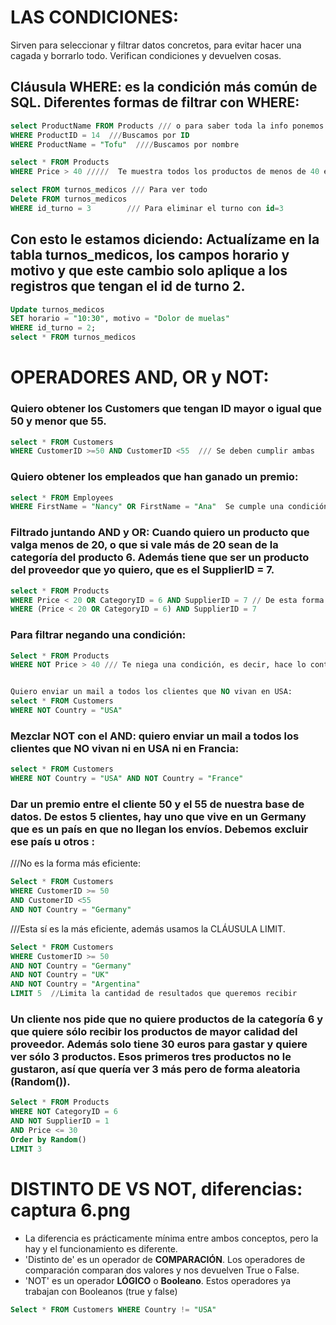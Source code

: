 # LAS CONDICIONES:
Sirven para seleccionar y filtrar datos concretos, para evitar hacer una cagada y borrarlo todo. Verifican condiciones y devuelven cosas.

## Cláusula WHERE: es la condición más común de SQL. Diferentes formas de filtrar con WHERE:
```SQL
select ProductName FROM Products /// o para saber toda la info ponemos: select * FROM Products
WHERE ProductID = 14  ///Buscamos por ID
WHERE ProductName = "Tofu"  ////Buscamos por nombre

select * FROM Products
WHERE Price > 40 /////  Te muestra todos los productos de menos de 40 euros. Se pueden usar estos:( >, <, <=, >= ).

select FROM turnos_medicos /// Para ver todo
Delete FROM turnos_medicos 
WHERE id_turno = 3        /// Para eliminar el turno con id=3
```

## Con esto le estamos diciendo: Actualízame en la tabla turnos_medicos, los campos horario y motivo y que este cambio solo aplique a los registros que tengan el id de turno 2.
```SQL
Update turnos_medicos 
SET horario = "10:30", motivo = "Dolor de muelas"
WHERE id_turno = 2;
select * FROM turnos_medicos
```


# OPERADORES AND, OR y NOT:

### Quiero obtener los Customers que tengan ID mayor o igual que 50 y menor que 55.
```SQL
select * FROM Customers
WHERE CustomerID >=50 AND CustomerID <55  /// Se deben cumplir ambas
```

### Quiero obtener los empleados que han ganado un premio: 
```SQL
select * FROM Employees
WHERE FirstName = "Nancy" OR FirstName = "Ana"  Se cumple una condición o la otra condición. Te muestra los dos registros que cumplen la primera o la segunda condición, es decir, Ana y Nancy con toda su información.
```

### Filtrado juntando AND y OR: Cuando quiero un producto que valga menos de 20, o que si vale más de 20 sean de la categoría del producto 6. Además tiene que ser un producto del proveedor que yo quiero, que es el SupplierID = 7.
```SQL
select * FROM Products
WHERE Price < 20 OR CategoryID = 6 AND SupplierID = 7 // De esta forma estamos comparando primero el precio y luego los otros dos juntos. Para hacer las dos primeras juntas y la tercera por separado lo ponemos entre paréntesis:
WHERE (Price < 20 OR CategoryID = 6) AND SupplierID = 7
```

### Para filtrar negando una condición:
```SQL
Select * FROM Products
WHERE NOT Price > 40 /// Te niega una condición, es decir, hace lo contrario


Quiero enviar un mail a todos los clientes que NO vivan en USA:
select * FROM Customers
WHERE NOT Country = "USA"
```

### Mezclar NOT con el AND: quiero enviar un mail a todos los clientes que NO vivan ni en USA ni en Francia:
```SQL
select * FROM Customers
WHERE NOT Country = "USA" AND NOT Country = "France"
```

### Dar un premio entre el cliente 50 y el 55 de nuestra base de datos. De estos 5 clientes, hay uno que vive en un Germany que es un país en que no llegan los envíos. Debemos excluir ese país u otros :
///No es la forma más eficiente:
```SQL
Select * FROM Customers
WHERE CustomerID >= 50
AND CustomerID <55
AND NOT Country = "Germany"
```
///Esta sí es la más eficiente, además usamos la CLÁUSULA LIMIT.
```SQL
Select * FROM Customers
WHERE CustomerID >= 50
AND NOT Country = "Germany"
AND NOT Country = "UK"
AND NOT Country = "Argentina"
LIMIT 5  //Limita la cantidad de resultados que queremos recibir
```

### Un cliente nos pide que no quiere productos de la categoría 6 y que quiere sólo recibir los productos de mayor calidad del proveedor. Además solo tiene 30 euros para gastar y quiere ver sólo 3 productos. Esos primeros tres productos no le gustaron, así que quería ver 3 más pero de forma aleatoria (Random()).
```SQL
Select * FROM Products
WHERE NOT CategoryID = 6
AND NOT SupplierID = 1
AND Price <= 30
Order by Random()
LIMIT 3
```

# DISTINTO DE VS NOT, diferencias: captura 6.png
- La diferencia es prácticamente mínima entre ambos conceptos, pero la hay y el funcionamiento es diferente.
- 'Distinto de' es un operador de <b>COMPARACIÓN</b>. Los operadores de comparación comparan dos valores y nos devuelven True o False.
- 'NOT' es un operador <b>LÓGICO</b> o <b>Booleano</b>. Estos operadores ya trabajan con Booleanos (true y false)

```SQL
Select * FROM Customers WHERE Country != "USA"
```















